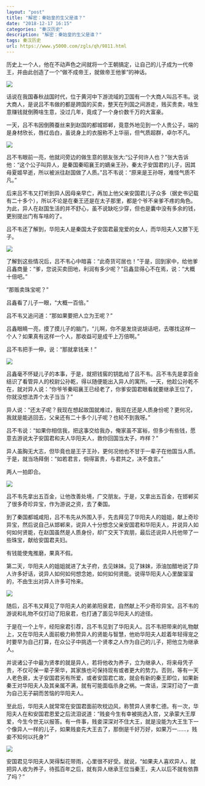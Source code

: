 ```yaml
---
layout: "post"
title: "解密：秦始皇的生父是谁？"
date: "2018-12-17 16:15"
categories: "秦汉历史"
description: "解密：秦始皇的生父是谁？"
tags: 秦汉历史
url: https://www.y5000.com/zgls/qh/9811.html
---
```






历史上一个人，他在不动声色之间就将一个王朝搞定，让自己的儿子成为一代帝王，并由此创造了一个“做不成帝王，就做帝王他爹”的神话。

![](https://img.y5000.com/uploads/allimg/170109/8-1F10916431HL.jpg)

话说在我国春秋战国时代，位于黄河中下游流域的卫国有一个大商人叫吕不韦。说大商人，是说吕不韦做的都是跨国的买卖，整天在列国之间游走，贱买贵卖，啥生意赚钱就倒腾啥生意，没过几年，竟成了一个身价数千万的大富豪。

一天，吕不韦因倒腾蚕丝来到赵国的都城邯郸，竟意外地见到一个人贵公子，端的是身材欣长，唇红齿白，虽说身上的衣服称不上华丽，但气质超群，卓尔不凡。

![](https://img.y5000.com/uploads/allimg/170109/8-1F109164301Y9.jpg)

吕不韦眼前一亮，他就问旁边的做生意的朋友张大:“公子何许人也？”张大告诉他：“这个公子叫异人，是秦国秦昭襄王的嫡亲王孙，秦太子安国君的儿子，因其母夏姬早逝，所以被派往赵国做了人质。”吕不韦说：“原来是王孙呀，难怪气质不凡。”

后来吕不韦又打听到异人因母亲早亡，再加上他父亲安国君儿子众多（据史书记载有二十多个），所以不论是在秦王还是在太子那里，都是个爷不亲爹不疼的角色。为此，异人在赵国生活的并不舒心，虽不说缺吃少穿，但也是囊中没有多余的钱，更别提出门有车啥的了。

吕不韦还了解到，华阳夫人是秦国太子安国君最宠爱的女人，而华阳夫人又膝下无子。

![](https://img.y5000.com/uploads/allimg/170109/8-1F109164242431.jpg)

了解到这些情况后，吕不韦心中暗喜：“此奇货可居也！”于是，回到家中，给他爹吕鑫商量：“爹，您说买卖田地，利润有多少呢？”吕鑫显得心不在焉，说：“大概十倍吧。”

“那贩卖珠宝呢？”

吕鑫看了儿子一眼，“大概一百倍。”

吕不韦又追问道：“那如果要把人立为王呢？”

吕鑫眼睛一亮，摸了摸儿子的脑门，“儿啊，你不是发烧说胡话吧，去哪找这样一个人？如果真有这样一个人，那收益可是成千上万倍啊。”

吕不韦把手一伸，说：“那就拿钱来！”

![](https://img.y5000.com/uploads/allimg/170109/8-1F1091642334K.jpg)

吕鑫毫不怀疑儿子的本事，于是，就把钱窖的钥匙给了吕不韦。吕不韦先是拿百金结识了看管异人的校尉公孙乾，得以随便能出入异人的寓所。一天，他趁公孙乾不在，就对异人说：“你爷爷秦昭襄王已经老了，你爹安国君眼看就要继承王位了，你就没想法弄个太子当当？”

异人说：“还太子呢？我现在想起故国就难过，我现在还是人质身份呢？更何况，我就是能逃回去，父亲还有二十多个儿子呢？也轮不到我呀。”

吕不韦说：“如果你相信我，把这事交给我办，俺家虽不富裕，但多少有些钱，愿意去游说太子安国君和夫人华阳夫人，救你回国当太子，咋样？”

异人虽胸无大志，但毕竟也是王子王孙，更何况他也不甘于一辈子在他国当人质。于是，就当场拜倒：“如若君言，倘得富贵，与君共之，决不食言。”

两人一拍即合。

![](https://img.y5000.com/uploads/allimg/170109/8-1F109164222201.jpg)

吕不韦先拿出五百金，让他改善处境，广交朋友。于是，又拿出五百金，在邯郸买了很多奇珍异宝，作为游说之资，去了秦国。

到了秦国都城咸阳，吕不韦先从外围入手，先去拜见了华阳夫人的姐姐，献上奇珍异宝，然后说自己从邯郸来，说异人十分想念父亲安国君和华阳夫人，并说异人如何如何贤能，在赵国虽然是人质身份，却广交天下宾朋，最后还说异人托他带了一些珠宝，献给安国君夫妇。

有钱能使鬼推磨，果真不假。

第二天，华阳夫人的姐姐就进了太子府，去见妹妹。见了妹妹，添油加醋地说了异人许多好话，说异人如何如何想念她，如何如何贤能。说得华阳夫人心里酸溜溜的，不由生出对异人许多可怜来。

![](https://img.y5000.com/uploads/allimg/170109/8-1F10916420aS.jpg)

随后，吕不韦又拜见了华阳夫人的弟弟阳泉君，自然献上不少奇珍异宝。吕不韦的游说和礼物不仅打动了阳泉君，也打通了面见华阳夫人的途径。

于是在一个上午，经阳泉君引荐，吕不韦见到了华阳夫人。吕不韦把带来的礼物献上，又在华阳夫人面前极力称赞异人的贤能与智慧，他劝华阳夫人趁着年轻得宠之时要早为自己打算，在众公子中挑选一个贤孝之人作为自己的儿子，把他立为继承人。

并说诸公子中最为贤孝的就是异人，若将他收为养子，立为继承人，将来母凭子贵，不仅可保一辈子荣华，其家族也可保持现有或者更大的势力。否则，等有一天人老色衰，太子安国君另有所爱，或者安国君亡故，就会有新的秦王即位，如果新秦王对华阳夫人及其亲属不满，就有可能面临杀身之祸。一席话，深深打动了一直为自己无子嗣而苦恼的华阳夫人。

至此后，华阳夫人就常常在安国君面前吹枕边风，称赞异人贤孝仁德。有一次，华阳夫人在和安国君恩爱之后流泪说道：“贱妾今生有幸被挑选入宫，又承蒙大王厚爱，今生今世无以报答。有一件事，贱妾深深对不住大王，就是没能为大王生下一个像异人一样的儿子，如果贱妾先大王去了，那倒是千好万好，如果万一......，贱妾不知何以托身?”

![](https://img.y5000.com/uploads/allimg/170109/8-1F109164151G4.jpg)

安国君见华阳夫人哭得梨花带雨，心里很不好受。就说，“如果夫人喜欢异人，就把异人收为养子，待孤百年之后，就有异人继承王位当秦王，夫人以后不就有依靠了吗？”

